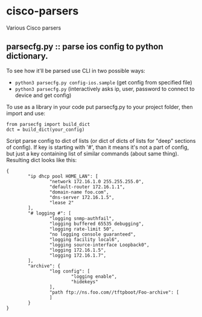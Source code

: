 # cisco-parsers
Various Cisco parsers

## parsecfg.py :: parse ios config to python dictionary. 
To see how it'll be parsed use CLI in two possible ways:

- ````python3 parsecfg.py config-ios.sample````  (get config from specified file)
- ````python3 parsecfg.py````  (interactively asks ip, user, password to connect to device and get config)

To use as a library in your code put parsecfg.py to your project folder, then import and use:

    from parsecfg import build_dict
    dct = build_dict(your_config)

Script parse config to dict of lists (or dict of dicts of lists for "deep" sections of config). If key is starting with '#', than it means it's not a part of config, but just a key containing list of similar commands (about same thing). Resulting dict looks like this:  
````
{
        "ip dhcp pool HOME_LAN": [
                "network 172.16.1.0 255.255.255.0",
                "default-router 172.16.1.1",
                "domain-name foo.com",
                "dns-server 172.16.1.5",
                "lease 2"
        ],
        "# logging #": [
                "logging snmp-authfail",
                "logging buffered 65535 debugging",
                "logging rate-limit 50",
                "no logging console guaranteed",
                "logging facility local6",
                "logging source-interface Loopback0",
                "logging 172.16.1.5",
                "logging 172.16.1.7",
        ],
        "archive": {
                "log config": [
                        "logging enable",
                        "hidekeys"
                ],
                "path ftp://ns.foo.com//tftpboot/Foo-archive": [
                ]
        }
}
````
